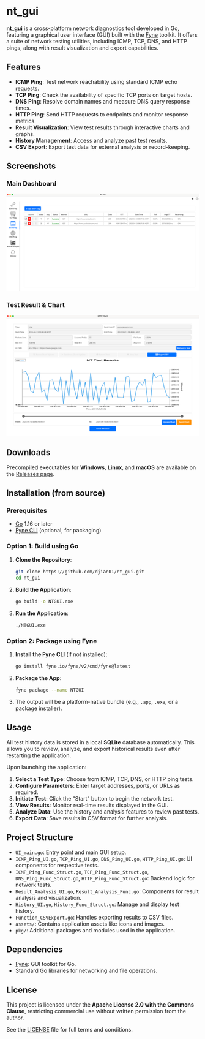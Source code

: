 # nt_gui

**nt_gui** is a cross-platform network diagnostics tool developed in Go, featuring a graphical user interface (GUI) built with the [Fyne](https://fyne.io) toolkit. It offers a suite of network testing utilities, including ICMP, TCP, DNS, and HTTP pings, along with result visualization and export capabilities.

## Features

- **ICMP Ping**: Test network reachability using standard ICMP echo requests.
- **TCP Ping**: Check the availability of specific TCP ports on target hosts.
- **DNS Ping**: Resolve domain names and measure DNS query response times.
- **HTTP Ping**: Send HTTP requests to endpoints and monitor response metrics.
- **Result Visualization**: View test results through interactive charts and graphs.
- **History Management**: Access and analyze past test results.
- **CSV Export**: Export test data for external analysis or record-keeping.

## Screenshots

### Main Dashboard

![Main Dashboard](assets/ntgui_mainWindow.png)

### Test Result & Chart

![Test Results Chart](assets/ntgui_chart.png)

## Downloads

Precompiled executables for **Windows**, **Linux**, and **macOS** are available on the [Releases page](https://github.com/djian01/nt_gui/releases).

## Installation (from source)

### Prerequisites

- [Go](https://golang.org/dl/) 1.16 or later
- [Fyne CLI](https://developer.fyne.io/started/packaging) (optional, for packaging)

### Option 1: Build using Go

1. **Clone the Repository**:
   ```bash
   git clone https://github.com/djian01/nt_gui.git
   cd nt_gui
   ```

2. **Build the Application**:
   ```bash
   go build -o NTGUI.exe
   ```

3. **Run the Application**:
   ```bash
   ./NTGUI.exe
   ```

### Option 2: Package using Fyne

1. **Install the Fyne CLI** (if not installed):
   ```bash
   go install fyne.io/fyne/v2/cmd/fyne@latest
   ```

2. **Package the App**:
   ```bash
   fyne package --name NTGUI
   ```

3. The output will be a platform-native bundle (e.g., `.app`, `.exe`, or a package installer).

## Usage

All test history data is stored in a local **SQLite** database automatically. This allows you to review, analyze, and export historical results even after restarting the application.

Upon launching the application:

1. **Select a Test Type**: Choose from ICMP, TCP, DNS, or HTTP ping tests.
2. **Configure Parameters**: Enter target addresses, ports, or URLs as required.
3. **Initiate Test**: Click the "Start" button to begin the network test.
4. **View Results**: Monitor real-time results displayed in the GUI.
5. **Analyze Data**: Use the history and analysis features to review past tests.
6. **Export Data**: Save results in CSV format for further analysis.

## Project Structure

- `UI_main.go`: Entry point and main GUI setup.
- `ICMP_Ping_UI.go`, `TCP_Ping_UI.go`, `DNS_Ping_UI.go`, `HTTP_Ping_UI.go`: UI components for respective tests.
- `ICMP_Ping_Func_Struct.go`, `TCP_Ping_Func_Struct.go`, `DNS_Ping_Func_Struct.go`, `HTTP_Ping_Func_Struct.go`: Backend logic for network tests.
- `Result_Analysis_UI.go`, `Result_Analysis_Func.go`: Components for result analysis and visualization.
- `History_UI.go`, `History_Func_Struct.go`: Manage and display test history.
- `Function_CSVExport.go`: Handles exporting results to CSV files.
- `assets/`: Contains application assets like icons and images.
- `pkg/`: Additional packages and modules used in the application.

## Dependencies

- [Fyne](https://fyne.io): GUI toolkit for Go.
- Standard Go libraries for networking and file operations.

## License

This project is licensed under the **Apache License 2.0 with the Commons Clause**, restricting commercial use without written permission from the author.

See the [LICENSE](LICENSE) file for full terms and conditions.
